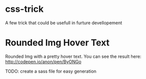 # css-trick
A few trick that could be usefull in furture devellopement


Rounded Img Hover Text
=====================

Rounded Img with a pretty hover text. You can see the result here: http://codepen.io/anon/pen/ByONGo

TODO: create a sass file for easy generation